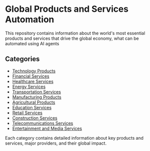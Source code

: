 # Global Products and Services Automation

This repository contains information about the world's most essential products and services that drive the global economy, what can be automated using AI agents

## Categories

- [Technology Products](./products/technology/README.md)
- [Financial Services](./services/financial/README.md)
- [Healthcare Services](./services/healthcare/README.md)
- [Energy Services](./services/energy/README.md)
- [Transportation Services](./services/transportation/README.md)
- [Manufacturing Products](./products/manufacturing/README.md)
- [Agricultural Products](./products/agriculture/README.md)
- [Education Services](./services/education/README.md)
- [Retail Services](./services/retail/README.md)
- [Construction Services](./services/construction/README.md)
- [Telecommunications Services](./services/telecommunications/README.md)
- [Entertainment and Media Services](./services/entertainment/README.md)

Each category contains detailed information about key products and services, major providers, and their global impact.
